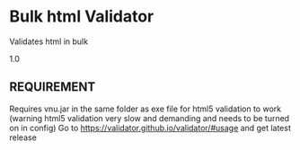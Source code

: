 # Bulk html Validator
Validates html in bulk

1.0

## REQUIREMENT
Requires vnu.jar in the same folder as exe file for html5 validation to work (warning html5 validation very slow and demanding and needs to be turned on in config)
Go to https://validator.github.io/validator/#usage and get latest release
